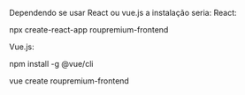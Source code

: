 Dependendo se usar React ou vue.js a instalação seria:
React:

npx create-react-app roupremium-frontend

Vue.js:

npm install -g @vue/cli

vue create roupremium-frontend